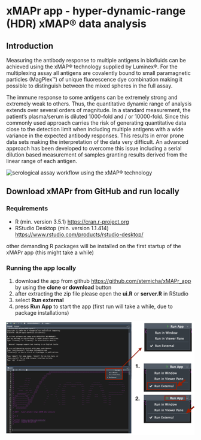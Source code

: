 xMAPr app - hyper-dynamic-range (HDR) xMAP® data analysis
================

## Introduction

Measuring the antibody response to multiple antigens in biofluids can be
achieved using the xMAP® technology supplied by Luminex®. For the
multiplexing assay all antigens are covalently bound to small
paramagnetic particles (MagPlex™) of unique fluorescence dye combination
making it possible to distinguish between the mixed spheres in the full
assay.

The immune response to some antigens can be extremely strong and
extremely weak to others. Thus, the quantitative dynamic range of
analysis extends over several orders of magnitude. In a standard
measurement, the patient’s plasma/serum is diluted 1000-fold and / or
10000-fold. Since this commonly used approach carries the risk of
generating quantitative data close to the detection limit when including
multiple antigens with a wide variance in the expected antibody
responses. This results in error prone data sets making the
interpretation of the data very difficult. An advanced approach has been
developed to overcome this issue including a serial dilution based
measurement of samples granting results derived from the linear range of
each antigen.

![serological assay workflow using the xMAP®
technology](www/xMAPr_manual/figures/serological_assay_workflow.png)

## Download xMAPr from GitHub and run locally

### Requirements

  - R (min. version 3.5.1) <https://cran.r-project.org>
  - RStudio Desktop (min. version 1.1.414)
    <https://www.rstudio.com/products/rstudio-desktop/>

other demanding R packages will be installed on the first startup of the
xMAPr app (this might take a while)

### Running the app locally

1.  download the app from github <https://github.com/stemicha/xMAPr_app>
    by using the **clone or download** button
2.  after extracting the zip file please open the **ui.R** or
    **server.R** in RStudio
3.  select **Run external**
4.  press **Run App** to start the app (first run will take a while, due
    to package
installations)

<img src="www/xMAPr_manual/figures/run_app_locally.png" style="display: block; margin: auto;" />
